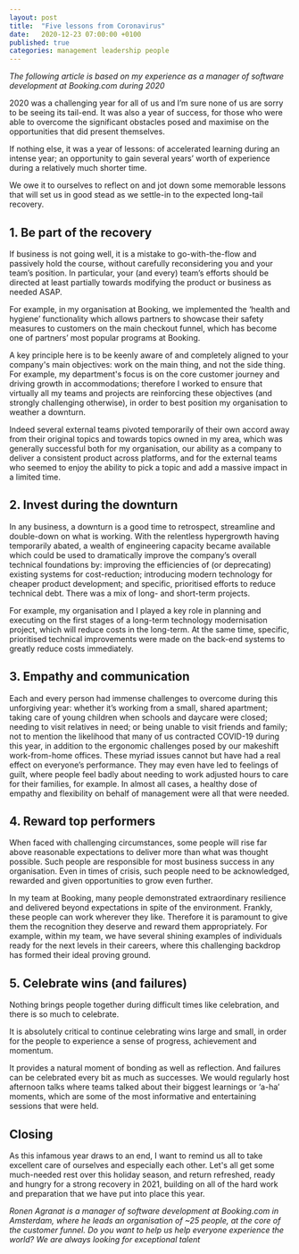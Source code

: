 ```yaml
---
layout: post
title:  "Five lessons from Coronavirus"
date:   2020-12-23 07:00:00 +0100
published: true
categories: management leadership people
---
```


*The following article is based on my experience as a manager of software development at Booking.com during 2020* 

2020 was a challenging year for all of us and I’m sure none of us are sorry to be seeing its tail-end. It was also a year of success, for those who were able to overcome the significant obstacles posed and maximise on the opportunities that did present themselves.

If nothing else, it was a year of lessons: of accelerated learning during an intense year; an opportunity to gain several years’ worth of experience during a relatively much shorter time.

We owe it to ourselves to reflect on and jot down some memorable lessons that will set us in good stead as we settle-in to the expected long-tail recovery.

## 1. Be part of the recovery

If business is not going well, it is a mistake to go-with-the-flow and passively hold the course, without carefully reconsidering you and your team’s position. In particular, your (and every) team’s efforts should be directed at least partially towards modifying the product or business as needed ASAP.

For example, in my organisation at Booking, we implemented the ‘health and hygiene’ functionality which allows partners to showcase their safety measures to customers on the main checkout funnel, which has become one of partners’ most popular programs at Booking.

A key principle here is to be keenly aware of and completely aligned to your company's main objectives: work on the main thing, and not the side thing. For example, my department's focus is on the core customer journey and driving growth in accommodations; therefore I worked to ensure that virtually all my teams and projects are reinforcing these objectives (and strongly challenging otherwise), in order to best position my organisation to weather a downturn.

Indeed several external teams pivoted temporarily of their own accord away from their original topics and towards topics owned in my area, which was generally successful both for my organisation, our ability as a company to deliver a consistent product across platforms, and for the external teams who seemed to enjoy the ability to pick a topic and add a massive impact in a limited time.

## 2. Invest during the downturn

In any business, a downturn is a good time to retrospect, streamline and double-down on what is working. With the relentless hypergrowth having temporarily abated, a wealth of engineering capacity became available
which could be used to dramatically improve the company’s overall technical foundations by: improving the efficiencies of (or deprecating) existing systems for cost-reduction; introducing modern technology for cheaper product development; and specific, prioritised efforts to reduce technical debt. There was a mix of long- and short-term projects. 

For example, my organisation and I played a key role in planning and executing on the first stages of a long-term technology modernisation project, which will reduce costs in the long-term. At the same time, specific, prioritised technical improvements were made on the back-end systems to greatly reduce costs immediately.

## 3. Empathy and communication

Each and every person had immense challenges to overcome during this unforgiving year: whether it’s working from a small, shared apartment; taking care of young children when schools and daycare were closed; needing to visit relatives in need; or being unable to visit friends and family; not to mention the likelihood that many of us contracted COVID-19 during this year, in addition to the ergonomic challenges posed by our makeshift work-from-home offices. These myriad issues cannot but have had a real effect on everyone’s performance. They may even have led to feelings of guilt, where people feel badly about needing to work adjusted hours to care for their families, for example. In almost all cases, a healthy dose of empathy and flexibility on behalf of management were all that were needed.

## 4. Reward top performers

When faced with challenging circumstances, some people will rise far above reasonable expectations to deliver more than what was thought possible. Such people are responsible for most business success in any organisation. Even in times of crisis, such people need to be acknowledged, rewarded and given opportunities to grow even further.

In my team at Booking, many people demonstrated extraordinary resilience and delivered beyond expectations in spite of the environment. Frankly, these people can work wherever they like. Therefore it is paramount to give them the recognition they deserve and reward them appropriately. For example, within my team, we have several shining examples of individuals ready for the next levels in their careers, where this challenging backdrop has formed their ideal proving ground.

## 5. Celebrate wins (and failures)

Nothing brings people together during difficult times like celebration, and there is so much to celebrate.

It is absolutely critical to continue celebrating wins large and small, in order for the people to experience a sense of progress, achievement and momentum.

It provides a natural moment of bonding as well as reflection. And failures can be celebrated every bit as much as successes. We would regularly host afternoon talks where teams talked about their biggest learnings or ‘a-ha’ moments, which are some of the most informative and entertaining sessions that were held.

## Closing 

As this infamous year draws to an end, I want to remind us all to take excellent care of ourselves and especially each other. Let's all get some much-needed rest over this holiday season, and return refreshed, ready and hungry for a strong recovery in 2021, building on all of the hard work and preparation that we have put into place this year.

*Ronen Agranat is a manager of software development at Booking.com in Amsterdam, where he leads an organisation of ~25 people, at the core of the customer funnel. Do you want to help us help everyone experience the world? We are always looking for exceptional talent*